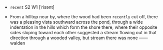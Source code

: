 - `recent` S2 W1 [ˈrisənt]



-  From a hilltop near by, where the wood had been `recently` cut off, there was a pleasing vista southward across the pond, through a wide indentation in the hills which form the shore there, where their opposite sides sloping toward each other suggested a stream flowing out in that direction through a wooded valley, but stream there was none —— walden